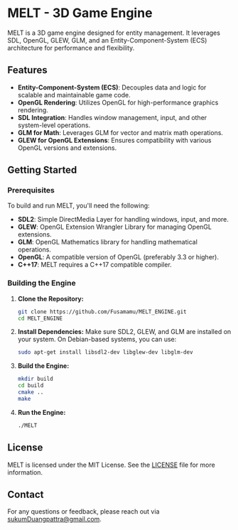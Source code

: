 # MELT - 3D Game Engine

MELT is a 3D game engine designed for entity management. It leverages SDL, OpenGL, GLEW, GLM, and an Entity-Component-System (ECS) architecture for performance and flexibility.

## Features

- **Entity-Component-System (ECS)**: Decouples data and logic for scalable and maintainable game code.
- **OpenGL Rendering**: Utilizes OpenGL for high-performance graphics rendering.
- **SDL Integration**: Handles window management, input, and other system-level operations.
- **GLM for Math**: Leverages GLM for vector and matrix math operations.
- **GLEW for OpenGL Extensions**: Ensures compatibility with various OpenGL versions and extensions.

## Getting Started

### Prerequisites

To build and run MELT, you'll need the following:

- **SDL2**: Simple DirectMedia Layer for handling windows, input, and more.
- **GLEW**: OpenGL Extension Wrangler Library for managing OpenGL extensions.
- **GLM**: OpenGL Mathematics library for handling mathematical operations.
- **OpenGL**: A compatible version of OpenGL (preferably 3.3 or higher).
- **C++17**: MELT requires a C++17 compatible compiler.

### Building the Engine

1. **Clone the Repository:**
   ```bash
   git clone https://github.com/Fusamamu/MELT_ENGINE.git
   cd MELT_ENGINE
   ```

2. **Install Dependencies:**
   Make sure SDL2, GLEW, and GLM are installed on your system. On Debian-based systems, you can use:
   ```bash
   sudo apt-get install libsdl2-dev libglew-dev libglm-dev
   ```

3. **Build the Engine:**
   ```bash
   mkdir build
   cd build
   cmake ..
   make
   ```

4. **Run the Engine:**
   ```bash
   ./MELT
   ```

## License

MELT is licensed under the MIT License. See the [LICENSE](LICENSE) file for more information.

## Contact

For any questions or feedback, please reach out via [sukumDuangpattra@gmail.com](mailto:email@example.com).

